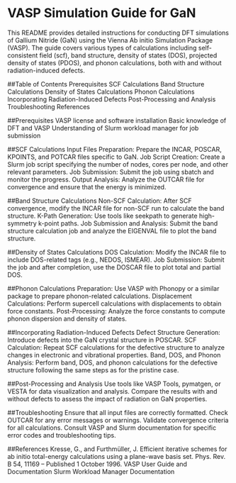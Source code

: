 # VASP Simulation Guide for GaN
This README provides detailed instructions for conducting DFT simulations of Gallium Nitride (GaN) using the Vienna Ab initio Simulation Package (VASP). The guide covers various types of calculations including self-consistent field (scf), band structure, density of states (DOS), projected density of states (PDOS), and phonon calculations, both with and without radiation-induced defects.

##Table of Contents
Prerequisites
SCF Calculations
Band Structure Calculations
Density of States Calculations
Phonon Calculations
Incorporating Radiation-Induced Defects
Post-Processing and Analysis
Troubleshooting
References

##Prerequisites
VASP license and software installation
Basic knowledge of DFT and VASP
Understanding of Slurm workload manager for job submission

##SCF Calculations
Input Files Preparation: Prepare the INCAR, POSCAR, KPOINTS, and POTCAR files specific to GaN.
Job Script Creation: Create a Slurm job script specifying the number of nodes, cores per node, and other relevant parameters.
Job Submission: Submit the job using sbatch and monitor the progress.
Output Analysis: Analyze the OUTCAR file for convergence and ensure that the energy is minimized.

##Band Structure Calculations
Non-SCF Calculation: After SCF convergence, modify the INCAR file for non-SCF run to calculate the band structure.
K-Path Generation: Use tools like seekpath to generate high-symmetry k-point paths.
Job Submission and Analysis: Submit the band structure calculation job and analyze the EIGENVAL file to plot the band structure.

##Density of States Calculations
DOS Calculation: Modify the INCAR file to include DOS-related tags (e.g., NEDOS, ISMEAR).
Job Submission: Submit the job and after completion, use the DOSCAR file to plot total and partial DOS.

##Phonon Calculations
Preparation: Use VASP with Phonopy or a similar package to prepare phonon-related calculations.
Displacement Calculations: Perform supercell calculations with displacements to obtain force constants.
Post-Processing: Analyze the force constants to compute phonon dispersion and density of states.

##Incorporating Radiation-Induced Defects
Defect Structure Generation: Introduce defects into the GaN crystal structure in POSCAR.
SCF Calculation: Repeat SCF calculations for the defective structure to analyze changes in electronic and vibrational properties.
Band, DOS, and Phonon Analysis: Perform band, DOS, and phonon calculations for the defective structure following the same steps as for the pristine case.

##Post-Processing and Analysis
Use tools like VASP Tools, pymatgen, or VESTA for data visualization and analysis.
Compare the results with and without defects to assess the impact of radiation on GaN properties.

##Troubleshooting
Ensure that all input files are correctly formatted.
Check OUTCAR for any error messages or warnings.
Validate convergence criteria for all calculations.
Consult VASP and Slurm documentation for specific error codes and troubleshooting tips.

##References
Kresse, G., and Furthmüller, J. Efficient iterative schemes for ab initio total-energy calculations using a plane-wave basis set. Phys. Rev. B 54, 11169 – Published 1 October 1996.
VASP User Guide and Documentation
Slurm Workload Manager Documentation

